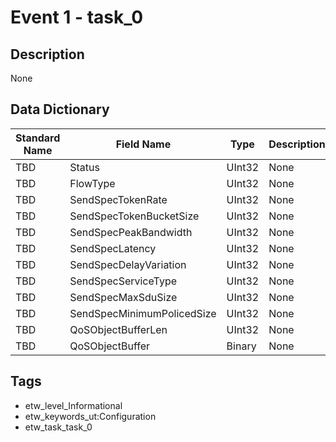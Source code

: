 # Event 1 - task_0

## Description
None

## Data Dictionary
|Standard Name|Field Name|Type|Description|Sample Value|
|---|---|---|---|---|
|TBD|Status|UInt32|None|`None`|
|TBD|FlowType|UInt32|None|`None`|
|TBD|SendSpecTokenRate|UInt32|None|`None`|
|TBD|SendSpecTokenBucketSize|UInt32|None|`None`|
|TBD|SendSpecPeakBandwidth|UInt32|None|`None`|
|TBD|SendSpecLatency|UInt32|None|`None`|
|TBD|SendSpecDelayVariation|UInt32|None|`None`|
|TBD|SendSpecServiceType|UInt32|None|`None`|
|TBD|SendSpecMaxSduSize|UInt32|None|`None`|
|TBD|SendSpecMinimumPolicedSize|UInt32|None|`None`|
|TBD|QoSObjectBufferLen|UInt32|None|`None`|
|TBD|QoSObjectBuffer|Binary|None|`None`|

## Tags
* etw_level_Informational
* etw_keywords_ut:Configuration
* etw_task_task_0